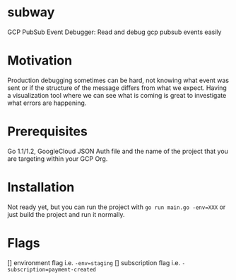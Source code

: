 # subway
GCP PubSub Event Debugger: Read and debug gcp pubsub events easily

# Motivation
Production debugging sometimes can be hard, not knowing what event was sent or
if the structure of the message differs from what we expect. Having a visualization tool where we can see what is coming
is great to investigate what errors are happening.

# Prerequisites
Go 1.1/1.2, GoogleCloud JSON Auth file and the name of the project that you are targeting within your GCP Org.

# Installation
Not ready yet, but you can run the project with `go run main.go -env=XXX` or just build the project and run it normally.

# Flags
[] environment flag i.e. `-env=staging`
[] subscription flag i.e. `-subscription=payment-created`
